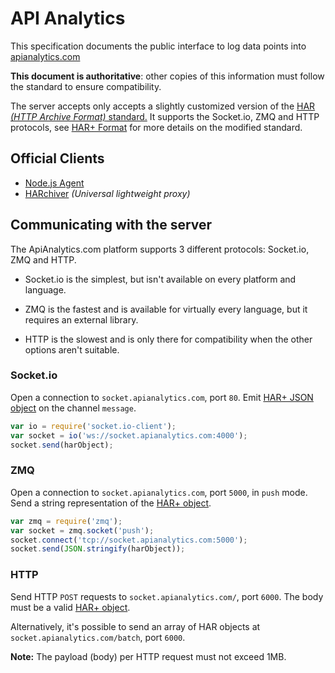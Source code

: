 # API Analytics

This specification documents the public interface to log data points into [apianalytics.com](http://apianalytics.com)

**This document is authoritative**: other copies of this information must follow the standard to ensure compatibility.

The server accepts only accepts a slightly customized version of the [HAR *(HTTP Archive Format)* standard.](http://www.softwareishard.com/blog/har-12-spec/) It supports the Socket.io, ZMQ and HTTP protocols, see [HAR+ Format](format) for more details on the modified standard.

## Official Clients

- [Node.js Agent](https://github.com/Mashape/analytics-agents)
- [HARchiver](https://github.com/Mashape/harchiver) *(Universal lightweight proxy)*

## Communicating with the server

The ApiAnalytics.com platform supports 3 different protocols: Socket.io, ZMQ and HTTP.

- Socket.io is the simplest, but isn't available on every platform and language.

- ZMQ is the fastest and is available for virtually every language, but it requires an external library.

- HTTP is the slowest and is only there for compatibility when the other options aren't suitable.

### Socket.io

Open a connection to `socket.apianalytics.com`, port `80`. Emit [HAR+ JSON object](format) on the channel `message`.

```js
var io = require('socket.io-client');
var socket = io('ws://socket.apianalytics.com:4000');
socket.send(harObject);
```

### ZMQ

Open a connection to `socket.apianalytics.com`, port `5000`, in `push` mode. Send a string representation of the [HAR+ object](format).

```js
var zmq = require('zmq');
var socket = zmq.socket('push');
socket.connect('tcp://socket.apianalytics.com:5000');
socket.send(JSON.stringify(harObject));
```

### HTTP

Send HTTP `POST` requests to `socket.apianalytics.com/`, port `6000`. The body must be a valid [HAR+ object](format).

Alternatively, it's possible to send an array of HAR objects at `socket.apianalytics.com/batch`, port `6000`.

**Note:** The payload (body) per HTTP request must not exceed 1MB.
